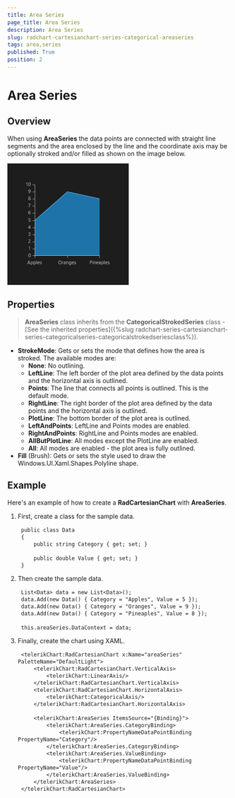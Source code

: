 ```yaml
---
title: Area Series
page_title: Area Series
description: Area Series
slug: radchart-cartesianchart-series-categorical-areaseries
tags: area,series
published: True
position: 2
---
```


# Area Series

## Overview

When using **AreaSeries** the data points are connected with straight line segments and the area enclosed by the line and the coordinate axis may be optionally stroked and/or filled as shown on the image below.

![Categorical Area Series](images/CategoricalAreaSeries.png)

## Properties

>**AreaSeries** class inherits from the **CategoricalStrokedSeries** class -
[See the inherited properties]({%slug radchart-series-cartesianchart-series-categoricalseries-categoricalstrokedseriesclass%}).

* **StrokeMode**: Gets or sets the mode that defines how the area is stroked. The available modes are:
	* **None**: No outlining.
	* **LeftLine**: The left border of the plot area defined by the data points and the horizontal axis is outlined.
	* **Points**: The line that connects all points is outlined. This is the default mode.
	* **RightLine**: The right border of the plot area defined by the data points and the horizontal axis is outlined.
	* **PlotLine**: The bottom border of the plot area is outlined.
	* **LeftAndPoints**: LeftLine and Points modes are enabled.
	* **RightAndPoints**: RightLine and Points modes are enabled.
	* **AllButPlotLine**: All modes except the PlotLine are enabled.
	* **All**: All modes are enabled - the plot area is fully outlined.
* **Fill** (Brush): Gets or sets the style used to draw the Windows.UI.Xaml.Shapes.Polyline shape.

## Example

Here's an example of how to create a **RadCartesianChart** with **AreaSeries**.

1. First, create a class for the sample data.
	
		public class Data
		{
			public string Category { get; set; }
		
			public double Value { get; set; }
		}

1. Then create the sample data.

		List<Data> data = new List<Data>();
		data.Add(new Data() { Category = "Apples", Value = 5 });
		data.Add(new Data() { Category = "Oranges", Value = 9 });
		data.Add(new Data() { Category = "Pineaples", Value = 8 });
		
		this.areaSeries.DataContext = data;

1. Finally, create the chart using XAML.

		<telerikChart:RadCartesianChart x:Name="areaSeries" PaletteName="DefaultLight">
		    <telerikChart:RadCartesianChart.VerticalAxis>
		        <telerikChart:LinearAxis/>
		    </telerikChart:RadCartesianChart.VerticalAxis>
		    <telerikChart:RadCartesianChart.HorizontalAxis>
		        <telerikChart:CategoricalAxis/>
		    </telerikChart:RadCartesianChart.HorizontalAxis>
		
		    <telerikChart:AreaSeries ItemsSource="{Binding}">
		        <telerikChart:AreaSeries.CategoryBinding>
		            <telerikChart:PropertyNameDataPointBinding PropertyName="Category"/>
		        </telerikChart:AreaSeries.CategoryBinding>
		        <telerikChart:AreaSeries.ValueBinding>
		            <telerikChart:PropertyNameDataPointBinding PropertyName="Value"/>
		        </telerikChart:AreaSeries.ValueBinding>
		    </telerikChart:AreaSeries>
		</telerikChart:RadCartesianChart>
